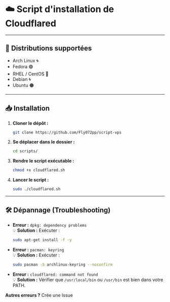 # ☁️ Script d'installation de Cloudflared

---

## 📌 Distributions supportées

- Arch Linux 🌀
- Fedora 🟣
- RHEL / CentOS 🔵
- Debian 🌀
- Ubuntu 🟠

---

## 📥 Installation

1. **Cloner le dépôt :**
   ```bash
   git clone https://github.com/Fly072pp/script-vps
   ```

2. **Se déplacer dans le dossier :**
   ```bash
   cd scripts/
   ```

3. **Rendre le script exécutable :**
   ```bash
   chmod +x cloudflared.sh
   ```

4. **Lancer le script :**
   ```bash
   sudo ./cloudflared.sh
   ```

---

## 🛠️ Dépannage (Troubleshooting)

- **Erreur :** `dpkg: dependency problems`  
  💡 **Solution :** Exécuter :
  ```bash
  sudo apt-get install -f -y
  ```

- **Erreur :** `pacman: keyring`  
  💡 **Solution :** Exécuter :
  ```bash
  sudo pacman -S archlinux-keyring --noconfirm
  ```

- **Erreur :** `cloudflared: command not found`  
  💡 **Solution :** Vérifier que `/usr/local/bin` ou `/usr/bin` est bien dans votre PATH.
  
**Autres erreurs ?** Crée une Issue